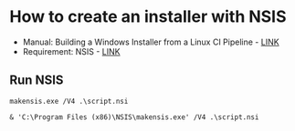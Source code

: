 # How to create an installer with NSIS
- Manual: Building a Windows Installer from a Linux CI Pipeline - [LINK](https://developer.cyberark.com/blog/building-a-windows-installer-from-a-linux-ci-pipeline/)
- Requirement: NSIS - [LINK](https://nsis.sourceforge.io/Main_Page)

## Run NSIS
```
makensis.exe /V4 .\script.nsi
```

```
& 'C:\Program Files (x86)\NSIS\makensis.exe' /V4 .\script.nsi
```